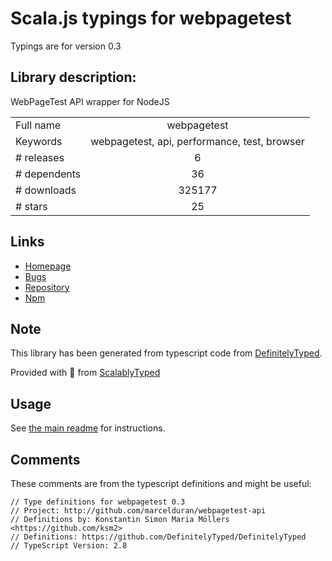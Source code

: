 
# Scala.js typings for webpagetest

Typings are for version 0.3

## Library description:
WebPageTest API wrapper for NodeJS

|                    |                 |
| ------------------ | :-------------: |
| Full name          | webpagetest |
| Keywords           | webpagetest, api, performance, test, browser |
| # releases         | 6 |
| # dependents       | 36 |
| # downloads        | 325177 |
| # stars            | 25 |

## Links
- [Homepage](http://github.com/marcelduran/webpagetest-api)
- [Bugs](http://github.com/marcelduran/webpagetest-api/issues)
- [Repository](https://github.com/marcelduran/webpagetest-api)
- [Npm](https://www.npmjs.com/package/webpagetest)
    


## Note
This library has been generated from typescript code from [DefinitelyTyped](https://definitelytyped.org).

Provided with :purple_heart: from [ScalablyTyped](https://github.com/oyvindberg/ScalablyTyped)

## Usage
See [the main readme](../../readme.md) for instructions.

## Comments

These comments are from the typescript definitions and might be useful:
```
// Type definitions for webpagetest 0.3
// Project: http://github.com/marcelduran/webpagetest-api
// Definitions by: Konstantin Simon Maria Möllers <https://github.com/ksm2>
// Definitions: https://github.com/DefinitelyTyped/DefinitelyTyped
// TypeScript Version: 2.8

```

